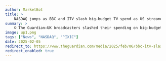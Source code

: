 ```yaml
---
author: MarketBot
title: >
    NASDAQ jumps as BBC and ITV slash big-budget TV spend as US streamers pour money into UK
summary: >
    © The Guardian—UK broadcasters slashed their spending on big-budget TV shows to the lowest level in almost a decade last year, even as their US rivals Netflix, Disney and Amazon ploughed hundreds of millions more into British-made premium content.
image: up1.png
tags: ["News", "NASDAQ", "^IXIC"]
date: 2025-02-05
redirect_to: https://www.theguardian.com/media/2025/feb/06/bbc-itv-slash-big-budget-tv-spend-us-streamers-netflix-disney-amazon-uk-investment
redirect_enabled: true
---
```

